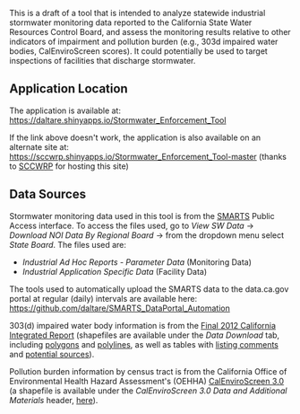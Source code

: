 This is a draft of a tool that is intended to analyze statewide industrial stormwater monitoring data reported to the California State Water Resources Control Board, and assess the monitoring results relative to other indicators of impairment and pollution burden (e.g., 303d impaired water bodies, CalEnviroScreen scores). It could potentially be used to target inspections of facilities that discharge stormwater. 

## Application Location
The application is available at: https://daltare.shinyapps.io/Stormwater_Enforcement_Tool

If the link above doesn't work, the application is also available on an alternate site at: https://sccwrp.shinyapps.io/Stormwater_Enforcement_Tool-master (thanks to [SCCWRP](http://www.sccwrp.org/Homepage.aspx) for hosting this site)

## Data Sources
Stormwater monitoring data used in this tool is from the [SMARTS](https://smarts.waterboards.ca.gov/smarts/faces/SwSmartsLogin.xhtml) Public Access interface. To access the files used, go to *View SW Data* → *Download NOI Data By Regional Board* → from the dropdown menu select *State Board*. The files used are:
- *Industrial Ad Hoc Reports - Parameter Data* (Monitoring Data)
- *Industrial Application Specific Data* (Facility Data)

The tools used to automatically upload the SMARTS data to the data.ca.gov portal at regular (daily) intervals are available here: https://github.com/daltare/SMARTS_DataPortal_Automation

303(d) impaired water body information is from the [Final 2012 California Integrated Report](https://www.waterboards.ca.gov/water_issues/programs/tmdl/integrated2012.shtml) (shapefiles are available under the *Data Download* tab, including [polygons](https://gispublic.waterboards.ca.gov/webmap/303d_2012/files/2012_Impaired_Polys_Final.zip) and [polylines](https://gispublic.waterboards.ca.gov/webmap/303d_2012/files/2012_Impaired_Lines_Final.zip), as well as tables with [listing comments](https://gispublic.waterboards.ca.gov/webmap/303d_2012/files/2012_USEPA_approv_303d_List_Final_20150807.xlsx) and [potential sources](https://gispublic.waterboards.ca.gov/webmap/303d_2012/files/2012_USEPA_approv_303d_List_Final_20150807wsrcs.xls)).

Pollution burden information by census tract is from the California Office of Environmental Health Hazard Assessment's (OEHHA) [CalEnviroScreen 3.0](https://oehha.ca.gov/calenviroscreen/report/calenviroscreen-30) (a shapefile is available under the *CalEnviroScreen 3.0 Data and Additional Materials* header, [here](https://oehha.ca.gov/media/downloads//ces3shp.zip)).